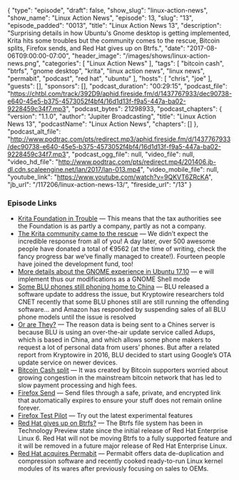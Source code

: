 {
  "type": "episode",
  "draft": false,
  "show_slug": "linux-action-news",
  "show_name": "Linux Action News",
  "episode": 13,
  "slug": "13",
  "episode_padded": "0013",
  "title": "Linux Action News 13",
  "description": "Surprising details in how Ubuntu's Gnome desktop is getting implemented, Krita hits some troubles but the community comes to the rescue, Bitcoin splits, Firefox sends, and Red Hat gives up on Btrfs.",
  "date": "2017-08-06T09:00:00-07:00",
  "header_image": "/images/shows/linux-action-news.png",
  "categories": [
    "Linux Action News"
  ],
  "tags": [
    "bitcoin cash",
    "btrfs",
    "gnome desktop",
    "krita",
    "linux action news",
    "linux news",
    "permabit",
    "podcast",
    "red hat",
    "ubuntu"
  ],
  "hosts": [
    "chris",
    "joe"
  ],
  "guests": [],
  "sponsors": [],
  "podcast_duration": "00:29:15",
  "podcast_file": "https://chtbl.com/track/392D9/aphid.fireside.fm/d/1437767933/dec90738-e640-45e5-b375-4573052f4bf4/16d1d13f-f9a5-447a-ba02-9228459c34f7.mp3",
  "podcast_bytes": 21298933,
  "podcast_chapters": {
    "version": "1.1.0",
    "author": "Jupiter Broadcasting",
    "title": "Linux Action News 13",
    "podcastName": "Linux Action News",
    "chapters": []
  },
  "podcast_alt_file": "http://www.podtrac.com/pts/redirect.mp3/aphid.fireside.fm/d/1437767933/dec90738-e640-45e5-b375-4573052f4bf4/16d1d13f-f9a5-447a-ba02-9228459c34f7.mp3",
  "podcast_ogg_file": null,
  "video_file": null,
  "video_hd_file": "http://www.podtrac.com/pts/redirect.mp4/201406.jb-dl.cdn.scaleengine.net/lan/2017/lan-013.mp4",
  "video_mobile_file": null,
  "youtube_link": "https://www.youtube.com/watch?v=9QKVT6ZRcKA",
  "jb_url": "/117206/linux-action-news-13/",
  "fireside_url": "/13"
}


### Episode Links

  * [Krita Foundation in Trouble](https://krita.org/en/item/krita-foundation-in-trouble/ "Krita Foundation in Trouble") — This means that the tax authorities see the Foundation is as partly a company, partly as not a company.
  * [The Krita community came to the rescue](https://krita.org/en/item/krita-foundation-update/ "The Krita community came to the rescue") — We didn’t expect the incredible response from all of you! A day later, over 500 awesome people have donated a total of €9562 (at the time of writing, check the fancy progress bar we’ve finally managed to create!). Fourteen people have joined the development fund, too!
  * [More details about the GNOME experience in Ubuntu 17.10](https://didrocks.fr/2017/08/03/ubuntu--guadec-2017-and-plans-for-gnome-shell-migration/#fn:1 "More details about the GNOME experience in Ubuntu 17.10") — e will implement thus our modifications as a GNOME Shell mode 
  * [Some BLU phones still phoning home to China](https://liliputing.com/2017/07/amazon-sort-suspends-sales-blu-smartphones-due-securityprivacy-concerns.html "Some BLU phones still phoning home to China") — BLU released a software update to address the issue, but Kryptowire researchers told CNET recently that some BLU phones still are still running the offending software… and Amazon has responded by suspending sales of all BLU phone models until the issue is resolved
  * [Or are They?](https://liliputing.com/2017/08/blu-phones-return-to-amazon-following-privacy-scare.html "Or are They?") — The reason data is being sent to a Chines server is because BLU is using an over-the-air update service called Adups, which is based in China, and which allows some phone makers to request a lot of personal data from users’ phones. But after a related report from Kryptowire in 2016, BLU decided to start using Google’s OTA update service on newer devices.
  * [Bitcoin Cash split](https://arstechnica.com/tech-policy/2017/08/why-the-bitcoin-network-just-split-in-half-and-why-it-matters/ "Bitcoin Cash split") — It was created by Bitcoin supporters worried about growing congestion in the mainstream bitcoin network that has led to slow payment processing and high fees. 
  * [Firefox Send](https://send.firefox.com/ "Firefox Send") — Send files through a safe, private, and encrypted link that automatically expires to ensure your stuff does not remain online forever.
  * [Firefox Test Pilot](https://testpilot.firefox.com/ "Firefox Test Pilot") — Try out the latest experimental features
  * [Red Hat gives up on Btrfs?](https://www.phoronix.com/scan.php?page=news_item&px=Red-Hat-Deprecates-Btrfs-Again "Red Hat gives up on Btrfs?") — The Btrfs file system has been in Technology Preview state since the initial release of Red Hat Enterprise Linux 6. Red Hat will not be moving Btrfs to a fully supported feature and it will be removed in a future major release of Red Hat Enterprise Linux. 
  * [Red Hat acquires Permabit](https://www.theregister.co.uk/2017/08/01/red_hat_acquires_permabit/ "Red Hat acquires Permabit") — Permabit offers data de-duplication and compression software and recently cooked ready-to-run Linux kernel modules of its wares after previously focusing on sales to OEMs. 



